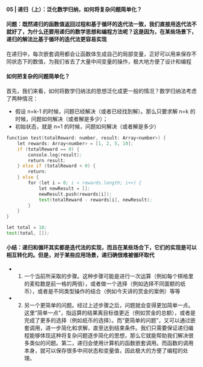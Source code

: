 #### 05 | 递归（上）：泛化数学归纳，如何将复杂问题简单化？

#### 问题：既然递归的函数值返回过程和基于循环的迭代法一致，我们直接用迭代法不就好了，为什么还要用递归的数学思想和编程方法呢？这是因为，在某些场景下，递归的解法比基于循环的迭代法更容易实现

在递归中，每次嵌套调用都会让函数体生成自己的局部变量，正好可以用来保存不同状态下的数值，为我们省去了大量中间变量的操作，极大地方便了设计和编程

#### 如何把复杂的问题简单化？
首先，我们来看，如何将数学归纳法的思想泛化成更一般的情况？数学归纳法考虑了两种情况：

* 假设 n=k-1 的时候，问题已经解决（或者已经找到解）。那么只要求解 n=k 的时候，问题如何解决（或者解是多少）；
* 初始状态，就是 n=1 的时候，问题如何解决（或者解是多少）

```asm
function test(totalReward: number, result: Array<number>) {
    let rewards: Array<number> = [1, 2, 5, 10];
    if (totalReward == 0) {
        console.log(result);
        return result;
    } else if (totalReward < 0) {
        return;
    } else {
        for (let i = 0; i < rewards.length; i++) {
            let newResult = [];
            newResult.push(rewards[i]);
            test(totalReward - rewards[i], newResult);
        }
    }
}

let total = 10;
test(total, []);

```

#### 小结：递归和循环其实都是迭代法的实现，而且在某些场合下，它们的实现是可以相互转化的。但是，对于某些应用场景，递归确很难被循环取代
* 1. 一个当前所采取的步骤。这种步骤可能是进行一次运算（例如每个棋格里的麦粒数是前一格的两倍），或者做一个选择（例如选择不同面额的纸币），或者是不同类型操作的结合（例如今天讲的赏金的案例）等等
* 2. 另一个更简单的问题。经过上述步骤之后，问题就会变得更加简单一点。这里“简单一点”，指运算的结果离目标值更近（例如赏金的总额），或者是完成了更多的选择（例如纸币的选择）。而“更简单的问题”，又可以通过嵌套调用，进一步简化和求解，直至达到结束条件。我们只需要保证递归编程能够体现这种将复杂问题逐步简化的思想，那么它就能帮助我们解决很多类似的问题。第二，递归会使用计算机的函数嵌套调用。而函数的调用本身，就可以保存很多中间状态和变量值，因此极大的方便了编程的处理。

